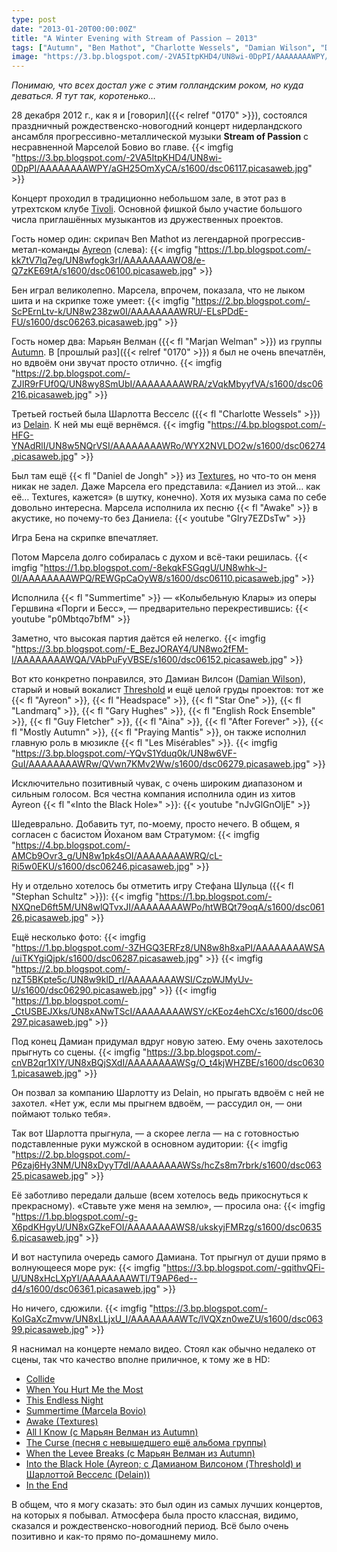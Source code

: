 ```yaml
---
type: post
date: "2013-01-20T00:00:00Z"
title: "A Winter Evening with Stream of Passion — 2013"
tags: ["Autumn", "Ben Mathot", "Charlotte Wessels", "Damian Wilson", "Daniel de Jongh", "Delain", "Marcela Bovio", "Marjan Welman", "progressive metal", "Stream of Passion", "Tivoli de Helling", "музыка", "Нидерланды", "Утрехт"]
image: "https://3.bp.blogspot.com/-2VA5ItpKHD4/UN8wi-0DpPI/AAAAAAAAWPY/aGH25OmXyCA/s1600/dsc06117.picasaweb.jpg"
---
```


*Понимаю, что всех достал уже с этим голландским роком, но куда деваться. Я тут так, коротенько…*

28 декабря 2012 г., как я и [говорил]({{< relref "0170" >}}), состоялся праздничный рождественско-новогодний концерт нидерландского ансамбля прогрессивно-металлической музыки **Stream of Passion** с несравненной Марселой Бовио во главе.
{{< imgfig "https://3.bp.blogspot.com/-2VA5ItpKHD4/UN8wi-0DpPI/AAAAAAAAWPY/aGH25OmXyCA/s1600/dsc06117.picasaweb.jpg" >}}

<!--more-->

Концерт проходил в традиционно небольшом зале, в этот раз в утрехтском клубе [Tivoli](http://www.tivoli.nl/). Основной фишкой было участие большого числа приглашённых музыкантов из дружественных проектов.

Гость номер один: скрипач Ben Mathot из легендарной прогрессив-метал-команды [Ayreon](http://www.arjenlucassen.com/content/arjens-projects/ayreon/) (слева):
{{< imgfig "https://1.bp.blogspot.com/-kk7tV7lq7eg/UN8wfogk3rI/AAAAAAAAWO8/e-Q7zKE69tA/s1600/dsc06100.picasaweb.jpg" >}}

Бен играл великолепно. Марсела, впрочем, показала, что не лыком шита и на скрипке тоже умеет:
{{< imgfig "https://2.bp.blogspot.com/-ScPErnLtv-k/UN8w238zw0I/AAAAAAAAWRU/-ELsPDdE-FU/s1600/dsc06263.picasaweb.jpg" >}}

Гость номер два: Марьян Велман ({{< fl "Marjan Welman" >}}) из группы [Autumn](http://www.autumn-band.com/). В [прошлый раз]({{< relref "0170" >}}) я был не очень впечатлён, но вдвоём они звучат просто отлично.
{{< imgfig "https://2.bp.blogspot.com/-ZJIR9rFUf0Q/UN8wy8SmUbI/AAAAAAAAWRA/zVqkMbyyfVA/s1600/dsc06216.picasaweb.jpg" >}}

Третьей гостьей была Шарлотта Весселс ({{< fl "Charlotte Wessels" >}}) из [Delain](http://www.delain.nl/). К ней мы ещё вернёмся.
{{< imgfig "https://4.bp.blogspot.com/-HFG-YNAdRlI/UN8w5NQrVSI/AAAAAAAAWRo/WYX2NVLDO2w/s1600/dsc06274.picasaweb.jpg" >}}

Был там ещё {{< fl "Daniel de Jongh" >}} из [Textures](http://texturesband.com/), но что-то он меня никак не задел. Даже Марсела его представила: «Даниел из этой… как её… Textures, кажется» (в шутку, конечно). Хотя их музыка сама по себе довольно интересна. Марсела исполнила их песню {{< fl "Awake" >}} в акустике, но почему-то без Даниела:
{{< youtube "GIry7EZDsTw" >}}

Игра Бена на скрипке впечатляет.

Потом Марсела долго собиралась с духом и всё-таки решилась.
{{< imgfig "https://1.bp.blogspot.com/-8ekqkFSGqgU/UN8whk-J-0I/AAAAAAAAWPQ/REWGpCaOyW8/s1600/dsc06110.picasaweb.jpg" >}}

Исполнила {{< fl "Summertime" >}} — «Колыбельную Клары» из оперы Гершвина «Порги и Бесс», — предварительно перекрестившись:
{{< youtube "p0Mbtqo7bfM" >}}

Заметно, что высокая партия даётся ей нелегко.
{{< imgfig "https://3.bp.blogspot.com/-E_BezJORAY4/UN8wo2fFM-I/AAAAAAAAWQA/VAbPuFyVBSE/s1600/dsc06152.picasaweb.jpg" >}}

Вот кто конкретно понравился, это Дамиан Вилсон ([Damian Wilson](http://www.damian-wilson.net/)), старый и новый вокалист [Threshold](http://www.thresh.net/) и ещё целой груды проектов: тот же {{< fl "Ayreon" >}}, {{< fl "Headspace" >}}, {{< fl "Star One" >}}, {{< fl "Landmarq" >}}, {{< fl "Gary Hughes" >}}, {{< fl "English Rock Ensemble" >}}, {{< fl "Guy Fletcher" >}}, {{< fl "Aina" >}}, {{< fl "After Forever" >}}, {{< fl "Mostly Autumn" >}}, {{< fl "Praying Mantis" >}}, он также исполнил главную роль в мюзикле {{< fl "Les Misérables" >}}.
{{< imgfig "https://3.bp.blogspot.com/-YQvS1Yduq0k/UN8w6VF-GuI/AAAAAAAAWRw/QVwn7KMv2Ww/s1600/dsc06279.picasaweb.jpg" >}}

Исключительно позитивный чувак, с очень широким диапазоном и сильным голосом. Вся честна компания исполнила один из хитов Ayreon {{< fl "«Into the Black Hole»" >}}:
{{< youtube "nJvGlGnOljE" >}}

Шедеврально. Добавить тут, по-моему, просто нечего. В общем, я согласен с басистом Йоханом вам Стратумом:
{{< imgfig "https://4.bp.blogspot.com/-AMCb9Ovr3_g/UN8w1pk4sOI/AAAAAAAAWRQ/cL-Ri5w0EKU/s1600/dsc06246.picasaweb.jpg" >}}

Ну и отдельно хотелось бы отметить игру Стефана Шульца ({{< fl "Stephan Schultz" >}}):
{{< imgfig "https://1.bp.blogspot.com/-NXQneD6ft5M/UN8wlQTvxJI/AAAAAAAAWPo/htWBQt79oqA/s1600/dsc06126.picasaweb.jpg" >}}

Ещё несколько фото:
{{< imgfig "https://1.bp.blogspot.com/-3ZHGQ3ERFz8/UN8w8h8xaPI/AAAAAAAAWSA/uiTKYgiQjpk/s1600/dsc06287.picasaweb.jpg" >}}
{{< imgfig "https://2.bp.blogspot.com/-nzT5BKpte5c/UN8w9klD_rI/AAAAAAAAWSI/CzpWJMyUv-U/s1600/dsc06290.picasaweb.jpg" >}}
{{< imgfig "https://1.bp.blogspot.com/-_CtUSBEJXks/UN8xANwTScI/AAAAAAAAWSY/cKEoz4ehCXc/s1600/dsc06297.picasaweb.jpg" >}}

Под конец Дамиан придумал вдруг новую затею. Ему очень захотелось прыгнуть со сцены.
{{< imgfig "https://3.bp.blogspot.com/-cnVB2qr1XIY/UN8xBQjSXdI/AAAAAAAAWSg/O_t4kjWHZBE/s1600/dsc06301.picasaweb.jpg" >}}

Он позвал за компанию Шарлотту из Delain, но прыгать вдвоём с ней не захотел. «Нет уж, если мы прыгнем вдвоём, — рассудил он, — они поймают только тебя».

Так вот Шарлотта прыгнула, — а скорее легла — на с готовностью подставленные руки мужской в основном аудитории:
{{< imgfig "https://2.bp.blogspot.com/-P6zaj6Hy3NM/UN8xDyyT7dI/AAAAAAAAWSs/hcZs8m7rbrk/s1600/dsc06325.picasaweb.jpg" >}}

Её заботливо передали дальше (всем хотелось ведь прикоснуться к прекрасному). «Ставьте уже меня на землю», — просила она:
{{< imgfig "https://1.bp.blogspot.com/-g-X6pdKHgyU/UN8xGZkeFOI/AAAAAAAAWS8/ukskyjFMRzg/s1600/dsc06356.picasaweb.jpg" >}}

И вот наступила очередь самого Дамиана. Тот прыгнул от души прямо в волнующееся море рук:
{{< imgfig "https://3.bp.blogspot.com/-gqithvQFi-U/UN8xHcLXpYI/AAAAAAAAWTI/T9AP6ed--d4/s1600/dsc06361.picasaweb.jpg" >}}

Но ничего, сдюжили.
{{< imgfig "https://3.bp.blogspot.com/-KoIGaXcZmvw/UN8xLLjxU_I/AAAAAAAAWTc/lVQXzn0weZU/s1600/dsc06399.picasaweb.jpg" >}}

Я наснимал на концерте немало видео. Стоял как обычно недалеко от сцены, так что качество вполне приличное, к тому же в HD:

 * [Collide](http://www.youtube.com/watch?v=UJk2WVThz50)
 * [When You Hurt Me the Most](http://www.youtube.com/watch?v=X3AKSVeD6Z8)
 * [This Endless Night](http://www.youtube.com/watch?v=Sabiq52rxG8)
 * [Summertime (Marcela Bovio)](http://www.youtube.com/watch?v=p0Mbtqo7bfM)
 * [Awake (Textures)](http://www.youtube.com/watch?v=GIry7EZDsTw)
 * [All I Know (с Марьян Велман из Autumn)](http://www.youtube.com/watch?v=-vrW7gtPVn0)
 * [The Curse (песня с невышедшего ещё альбома группы)](http://www.youtube.com/watch?v=ZRGslfSHGNs)
 * [When the Levee Breaks (с Марьян Велман из Autumn)](http://www.youtube.com/watch?v=aNsjmwjiYY0)
 * [Into the Black Hole (Ayreon; с Дамианом Вилсоном (Threshold) и Шарлоттой Весселс (Delain))](http://www.youtube.com/watch?v=nJvGlGnOljE)
 * [In the End](http://www.youtube.com/watch?v=chW8Bo9pJjw)

В общем, что я могу сказать: это был один из самых лучших концертов, на которых я побывал. Атмосфера была просто классная, видимо, сказался и рождественско-новогодний период. Всё было очень позитивно и как-то прямо по-домашнему мило.
